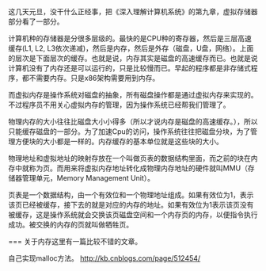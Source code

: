 这几天元旦，没干什么正经事，把《深入理解计算机系统》的第九章，虚拟存储器部分看了一部分。

计算机种的存储器是分很多层级的。最快的是CPU种的寄存器，然后是三层高速缓存(L1, L2, L3依次递减)，然后是内存，然后是外存（磁盘，U盘，网络）。上面的层次是下面层次的缓存。也就是说，内存其实是磁盘的高速缓存而已。也就是说计算机没有了内存还是可以运行的，只是比较慢而已。早起的程序都是非存储式程序，都不需要内存。只是x86架构需要用到内存。

而虚拟内存是操作系统对磁盘的抽象，所有磁盘操作都是通过虚拟内存来实现的。不过程序员不用关心虚拟内存的管理，因为操作系统已经帮我们管理了。

物理内存的大小往往比磁盘大小小得多（所以才说内存是磁盘的高速缓存。），所以只能缓存磁盘的一部分。为了加速Cpu的访问，操作系统往往把磁盘分块，为了管理方便块的大小都是一样的。内存缓存的基本单位就是这些块的大小。

物理地址和虚拟地址的映射存放在一个叫做页表的数据结构里面，而之前的块在内存中就称为页。而用来将虚拟内存地址转化成物理内存地址的硬件就叫MMU（存储器管理单元，Memory Management Unit）。

页表是一个数据结构，由一个有效位和一个物理地址组成。如果有效位为1，表示该页已经被缓存，接下去的就是对应的内存的地址。如果有效位为1表示该页没有被缓存，这是操作系统就会交换该页磁盘空间和一个内存页的内存，以便指令执行成功。被交换的内存的页就叫做牺牲页。

===
关于内存这里有一篇比较不错的文章。

自己实现malloc方法。 http://kb.cnblogs.com/page/512454/